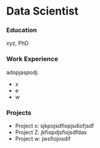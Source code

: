 # Data Scientist

### Education
xyz, PhD

### Work Experience
adopjaspodj:
- x
- e
- w

### Projects
- Project x: sjkpojsdfiopjsdiofjsdf
- Project Z: jkfiopdjsfiojsdfdas
- Project w: jwsfiojosdif

